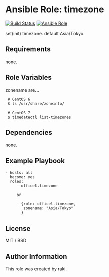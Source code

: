 Ansible Role: timezone
=========

[![Build Status](https://travis-ci.org/officel/ansible-role-timezone.svg?branch=master)](https://travis-ci.org/officel/ansible-role-timezone)
[![Ansible Role](https://img.shields.io/badge/galaxy-officel.timezone-blue.svg?maxAge=2592000)](https://galaxy.ansible.com/officel/timezone/)

set(init) timezone. default Asia/Tokyo.

Requirements
------------

none.

Role Variables
--------------

zonename are...

     # CentOS 6
     $ ls /usr/share/zoneinfo/

     # CentOS 7
     $ timedatectl list-timezones

Dependencies
------------

none.

Example Playbook
----------------

    - hosts: all
      become: yes
      roles:
         - officel.timezone

         or

         - {role: officel.timezone,
            zonename: "Asia/Tokyo"
           }

License
-------

MIT / BSD

Author Information
------------------

This role was created by raki.

